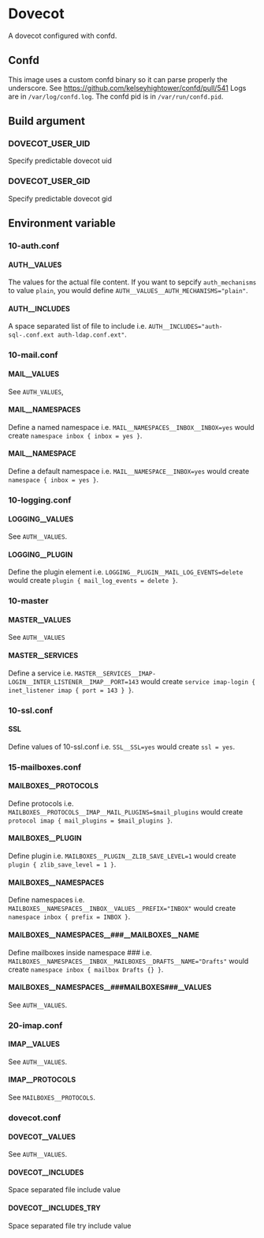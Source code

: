 # Dovecot
A dovecot configured with confd.

## Confd
This image uses a custom confd binary so it can parse properly the underscore. See https://github.com/kelseyhightower/confd/pull/541
Logs are in `/var/log/confd.log`. The confd pid is in `/var/run/confd.pid`.


## Build argument
### DOVECOT_USER_UID
Specify predictable dovecot uid

### DOVECOT_USER_GID
Specify predictable dovecot gid

## Environment variable

### 10-auth.conf
#### AUTH__VALUES
The values for the actual file content. If you want to sepcify `auth_mechanisms` to value `plain`, you would define `AUTH__VALUES__AUTH_MECHANISMS="plain"`.

#### AUTH__INCLUDES
A space separated list of file to include i.e. `AUTH__INCLUDES="auth-sql-.conf.ext auth-ldap.conf.ext"`.


### 10-mail.conf
#### MAIL__VALUES
See `AUTH_VALUES`,

#### MAIL__NAMESPACES
Define a named namespace i.e. `MAIL__NAMESPACES__INBOX__INBOX=yes` would create `namespace inbox { inbox = yes }`.

#### MAIL__NAMESPACE
Define a default namespace i.e. `MAIL__NAMESPACE__INBOX=yes` would create `namespace { inbox = yes }`.

### 10-logging.conf
#### LOGGING__VALUES
See `AUTH__VALUES`.

#### LOGGING__PLUGIN
Define the plugin element i.e. `LOGGING__PLUGIN__MAIL_LOG_EVENTS=delete` would create `plugin { mail_log_events = delete }`.
 
### 10-master
#### MASTER__VALUES
See `AUTH__VALUES`

#### MASTER__SERVICES
Define a service i.e. `MASTER__SERVICES__IMAP-LOGIN__INTER_LISTENER__IMAP__PORT=143` would create `service imap-login { inet_listener imap { port = 143 } }`.

### 10-ssl.conf
#### SSL
Define values of 10-ssl.conf i.e. `SSL__SSL=yes` would create `ssl = yes`.

### 15-mailboxes.conf
#### MAILBOXES__PROTOCOLS
Define protocols i.e. `MAILBOXES__PROTOCOLS__IMAP__MAIL_PLUGINS=$mail_plugins` would create `protocol imap { mail_plugins = $mail_plugins }`.

#### MAILBOXES__PLUGIN
Define plugin i.e. `MAILBOXES__PLUGIN__ZLIB_SAVE_LEVEL=1` would create `plugin { zlib_save_level = 1 }`.

#### MAILBOXES__NAMESPACES
Define namespaces i.e. `MAILBOXES__NAMESPACES__INBOX__VALUES__PREFIX="INBOX"` would create `namespace inbox { prefix = INBOX }`.

#### MAILBOXES__NAMESPACES__###__MAILBOXES__NAME
Define mailboxes inside namespace ### i.e. `MAILBOXES__NAMESPACES__INBOX__MAILBOXES__DRAFTS__NAME="Drafts"` would create `namespace inbox { mailbox Drafts {} }`.

#### MAILBOXES__NAMESPACES__###__MAILBOXES__###__VALUES
See `AUTH__VALUES`.

### 20-imap.conf
#### IMAP__VALUES
See `AUTH__VALUES`.

#### IMAP__PROTOCOLS
See `MAILBOXES__PROTOCOLS`.

### dovecot.conf
#### DOVECOT__VALUES
See `AUTH__VALUES`.
#### DOVECOT__INCLUDES
Space separated file include value
#### DOVECOT__INCLUDES_TRY
Space separated file try include value
